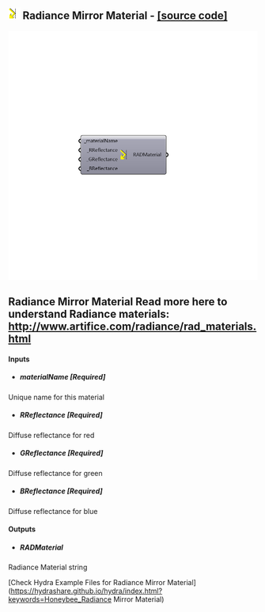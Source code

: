 ## ![](../../images/icons/Radiance_Mirror_Material.png) Radiance Mirror Material - [[source code]](https://github.com/mostaphaRoudsari/honeybee/tree/master/src/Honeybee_Radiance%20Mirror%20Material.py)

![](../../images/components/Radiance_Mirror_Material.png)

Radiance Mirror Material
 Read more here to understand Radiance materials: http://www.artifice.com/radiance/rad_materials.html
 -
 

#### Inputs
* ##### materialName [Required]
Unique name for this material
* ##### RReflectance [Required]
Diffuse reflectance for red
* ##### GReflectance [Required]
Diffuse reflectance for green
* ##### BReflectance [Required]
Diffuse reflectance for blue

#### Outputs
* ##### RADMaterial
Radiance Material string


[Check Hydra Example Files for Radiance Mirror Material](https://hydrashare.github.io/hydra/index.html?keywords=Honeybee_Radiance Mirror Material)